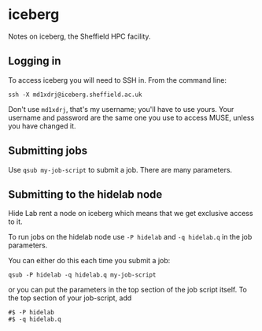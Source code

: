 # iceberg

Notes on iceberg, the Sheffield HPC facility.

## Logging in

To access iceberg you will need to SSH in.
From the command line:

    ssh -X md1xdrj@iceberg.sheffield.ac.uk
    
Don't use `md1xdrj`, that's my username; you'll have to use yours.
Your username and password are the same one you use to access MUSE, unless you have changed it.

## Submitting jobs

Use `qsub my-job-script` to submit a job.
There are many parameters.

## Submitting to the hidelab node

Hide Lab rent a node on iceberg which means that we get exclusive access to it.

To run jobs on the hidelab node use `-P hidelab` and `-q hidelab.q` in the job parameters.

You can either do this each time you submit a job:

    qsub -P hidelab -q hidelab.q my-job-script

or you can put the parameters in the top section of the job script itself.
To the top section of your job-script, add

    #$ -P hidelab
    #$ -q hidelab.q
